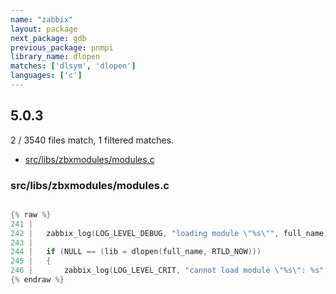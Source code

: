 ```yaml
---
name: "zabbix"
layout: package
next_package: gdb
previous_package: pnmpi
library_name: dlopen
matches: ['dlsym', 'dlopen']
languages: ['c']
---
```

## 5.0.3
2 / 3540 files match, 1 filtered matches.

 - [src/libs/zbxmodules/modules.c](#srclibszbxmodulesmodulesc)

### src/libs/zbxmodules/modules.c

```c

{% raw %}
241 | 
242 | 	zabbix_log(LOG_LEVEL_DEBUG, "loading module \"%s\"", full_name);
243 | 
244 | 	if (NULL == (lib = dlopen(full_name, RTLD_NOW)))
245 | 	{
246 | 		zabbix_log(LOG_LEVEL_CRIT, "cannot load module \"%s\": %s", name, dlerror());
{% endraw %}

```